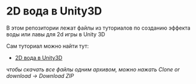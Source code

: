 # 2D вода в Unity3D
В этом репозитории лежат файлы из туториалов по созданию эффекта воды или лавы для 2d игры в Unity 3D

Сам туториал можно найти тут:
- [2D вода в Unity3D](https://youtu.be/1BUMZy4HEn4)

*чтобы скачать все файлы одним архивом, можно нажать Clone or download -> Download ZIP*